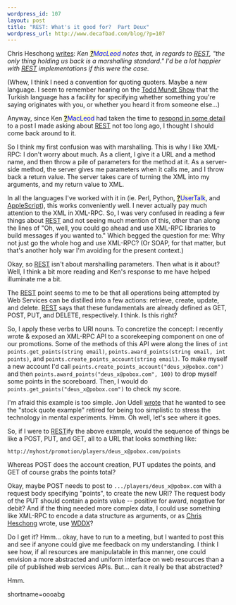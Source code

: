 ```yaml
--- 
wordpress_id: 107
layout: post
title: "REST: What's it good for?  Part Deux"
wordpress_url: http://www.decafbad.com/blog/?p=107
---
```

<p>Chris Heschong <a href="http://chris.wiw.org/2002/04/26.html#a16">writes</a>: <i>Ken <span style='background : #FFFFCE;'><a href="http://www.decafbad.com/twiki/bin/edit/Main/MacLeod?topicparent=Main.FilterData"><b>?</b></a><font color="#0000FF">MacLeod</font></span> notes that, in regards to <a href="http://www.decafbad.com/twiki/bin/view/Main/REST">REST</a>, "the only thing holding us back is a marshalling standard." I'd be a lot happier with <a href="http://www.decafbad.com/twiki/bin/view/Main/REST">REST</a> implementations if this were the case.</i></p>
<p>(Whew, I think I need a convention for quoting quoters.  Maybe a new language.  I seem to remember hearing on the <a href="http://www.toddshow.org">Todd Mundt Show</a> that the Turkish language has a facility for specifying whether something you're saying originates with you, or whether you heard it from someone else...)</p>
<p>Anyway, since Ken <span style='background : #FFFFCE;'><a href="http://www.decafbad.com/twiki/bin/edit/Main/MacLeod?topicparent=Main.FilterData"><b>?</b></a><font color="#0000FF">MacLeod</font></span> had taken the time to <a href="http://www.decafbad.com/news_archives/000102.shtml">respond in some detail</a> to a post I made asking about <a href="http://www.decafbad.com/twiki/bin/view/Main/REST">REST</a> not too long ago, I thought I should come back around to it.</p>
<p>So I think my first confusion was with marshalling.  This is why I like XML-RPC:  I don't worry about much.  As a client, I give it a URL and a method name, and then throw a pile of parameters for the method at it.  As a server-side method, the server gives me parameters when it calls me, and I throw back a return value.  The server takes care of turning the XML into my arguments, and my return value to XML.</p>
<p>In all the languages I've worked with it in (ie. Perl, Python, <span style='background : #FFFFCE;'><a href="http://www.decafbad.com/twiki/bin/edit/Main/UserTalk?topicparent=Main.FilterData"><b>?</b></a><font color="#0000FF">UserTalk</font></span>, and <a href="http://www.decafbad.com/twiki/bin/view/Main/AppleScript">AppleScript</a>), this works conveniently well.  I never actually pay much attention to the XML in XML-RPC.  So, I was very confused in reading a few things about <a href="http://www.decafbad.com/twiki/bin/view/Main/REST">REST</a> and not seeing much mention of this, other than along the lines of "Oh, well, you could go ahead and use XML-RPC libraries to build messages if you wanted to."  Which begged the question for me: Why not just go the whole hog and use XML-RPC?  (Or SOAP, for that matter, but that's another holy war I'm avoiding for the present context.)</p>
<p>Okay, so <a href="http://www.decafbad.com/twiki/bin/view/Main/REST">REST</a> isn't about marshalling parameters.  Then what is it about?  Well, I think a bit more reading and Ken's response to me have helped illuminate me a bit.</p>
<p>The <a href="http://www.decafbad.com/twiki/bin/view/Main/REST">REST</a> point seems to me to be that all operations being attempted by Web Services can be distilled into a few actions:  retrieve, create, update, and delete.  <a href="http://www.decafbad.com/twiki/bin/view/Main/REST">REST</a> says that these fundamentals are already defined as GET, POST, PUT, and DELETE, respectively.  I think.  Is this right?</p>
<p>So, I apply these verbs to URI nouns.  To concretize the concept:  I recently wrote &amp; exposed an XML-RPC API to a scorekeeping component on one of our promotions.  Some of the methods of this API were along the lines of <code>int points.get_points(string email)</code>, <code>points.award_points(string email, int points)</code>, and <code>points.create_points_account(string email)</code>.  To make myself a new account I'd call <code>points.create_points_account("deus_x@pobox.com")</code> and then <code>points.award_points("deus_x@pobox.com", 100)</code> to drop myself some points in the scoreboard.  Then, I would do <code>points.get_points("deus_x@pobox.com")</code> to check my score.</p>
<p>I'm afraid this example is too simple.  Jon Udell <a href="http://radio.weblogs.com/0100887/2002/02/24.html#a92">wrote</a> that he wanted to see the "stock quote example" retired for being too simplistic to stress the technology in mental experiments.  Hmm.  Oh well, let's see where it goes.</p>
<p>So, if I were to <a href="http://www.decafbad.com/twiki/bin/view/Main/REST">REST</a>ify the above example, would the sequence of things be like a POST, PUT, and GET, all to a URL that looks something like:</p>
<p><code>http://myhost/promotion/players/deus_x@pobox.com/points</code></p>
<p>Whereas POST does the account creation, PUT updates the points, and GET of course grabs the points total?</p>
<p>Okay, maybe POST needs to post to <code>.../players/deus_x@pobox.com</code> with a request body specifying "points", to create the new URI?  The request body of the PUT should contain a points value -- positive for award, negative for debit?  And if the thing needed more complex data, I could use something like XML-RPC to encode a data structure as arguments, or as <a href="http://chris.wiw.org/2002/04/26.html#a16">Chris Heschong</a> wrote, use <a href="http://www.openwddx.org/">WDDX</a>?</p>
<p>Do I get it?  Hmm...  okay, have to run to a meeting, but I wanted to post this and see if anyone could give me feedback on my understanding.  I think I see how, if all resources are manipulatable in this manner, one could envision a more abstracted and uniform interface on web resources than a pile of published web services APIs.  But...  can it really be that abstracted?</p>
<p>Hmm.</p>
<!--more-->
shortname=oooabg
